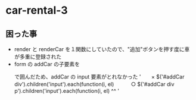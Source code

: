 car-rental-3
============
## 困った事
* render と renderCar を１関数にしていたので、"追加"ボタンを押す度に車が多重に登録された
* form の addCar の子要素を <p> で囲んだため、addCar の input 要素がとれなかった
'　　× $('#addCar div').children('input').each(function(i, el)　
　　○ $('#addCar div p').children('input').each(function(i, el)
                  ^^
'
